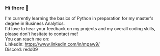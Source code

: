 ### Hi there 👋

I'm currently learning the basics of Python in preparation for my master's degree in Business Analytics. <br />
I'd love to hear your feedback on my projects and my overall coding skills, please don't hesitate to contact me! <br />
You can reach me on: <br />
LinkedIn: https://www.linkedin.com/in/mpaw9/ <br />
Discord: redd09


<!--
**Redd912/Redd912** is a ✨ _special_ ✨ repository because its `README.md` (this file) appears on your GitHub profile.

Here are some ideas to get you started:

- 🔭 I’m currently working on ...
- 🌱 I’m currently learning ...
- 👯 I’m looking to collaborate on ...
- 🤔 I’m looking for help with ...
- 💬 Ask me about ...
- 📫 How to reach me: ...
- 😄 Pronouns: ...
- ⚡ Fun fact: ...
-->
